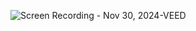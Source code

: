 ![Screen Recording - Nov 30, 2024-VEED](https://github.com/user-attachments/assets/28eb469a-fc2c-4186-ab63-f01b77efc6ef)
